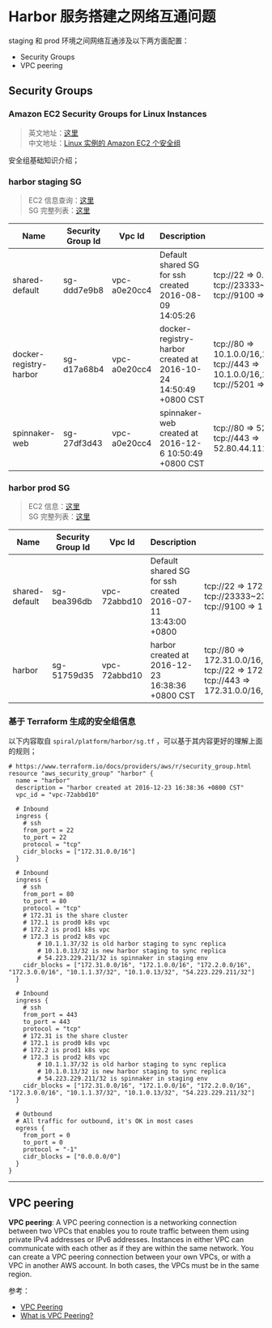 # Harbor 服务搭建之网络互通问题

staging 和 prod 环境之间网络互通涉及以下两方面配置：

- Security Groups
- VPC peering

## Security Groups

### Amazon EC2 Security Groups for Linux Instances

> 英文地址：[这里](http://docs.aws.amazon.com/AWSEC2/latest/UserGuide/using-network-security.html)    
> 中文地址：[Linux 实例的 Amazon EC2 个安全组](http://docs.aws.amazon.com/zh_cn/AWSEC2/latest/UserGuide/using-network-security.html)

安全组基础知识介绍；

### harbor staging SG

> EC2 信息查询：[这里](http://splaydock.llsstaging.com/instances?utf8=%E2%9C%93&dept=all_dept&name=registry&private_ip=&ip=&commit=Search)    
> SG 完整列表：[这里](http://splaydock.llsstaging.com/security_groups)

| Name | Security Group Id | Vpc Id | Description | Inbound |
| -- | -- | -- | -- | -- |
| shared-default | sg-ddd7e9b8 | vpc-a0e20cc4 | Default shared SG for ssh created 2016-08-09 14:05:26	| tcp://22 => 0.0.0.0/0<br>tcp://23333~23433 => 10.1.0.0/16<br>tcp://9100 => 10.1.0.0/16 |
| docker-registry-harbor | sg-d17a68b4 | vpc-a0e20cc4 | docker-registry-harbor created at 2016-10-24 14:50:49 +0800 CST | tcp://80 => 10.1.0.0/16,10.2.0.0/16,10.3.0.0/16,10.4.0.0/16<br>tcp://443 => 10.1.0.0/16,10.2.0.0/16,10.3.0.0/16,10.4.0.0/16<br>tcp://5201 => 10.0.0.0/8 |
| spinnaker-web | sg-27df3d43 | vpc-a0e20cc4 | spinnaker-web created at 2016-12-6 10:50:49 +0800 CST | tcp://80 => 52.80.44.111/32,54.223.229.211/32<br>tcp://443 => 52.80.44.111/32,54.223.229.211/32 |


### harbor prod SG

> EC2 信息：[这里](https://playdock.llsapp.com/instances?utf8=%E2%9C%93&dept=all_dept&name=harbor&private_ip=&ip=&commit=Search)    
> SG 完整列表：[这里](https://playdock.llsapp.com/security_groups)

| Name | Security Group Id | Vpc Id | Description | Inbound |
| -- | -- | -- | -- | -- |
| shared-default | sg-bea396db | vpc-72abbd10 | Default shared SG for ssh created 2016-07-11 13:43:00 +0800 | tcp://22 => 172.1.0.0/16,172.2.0.0/16,172.31.0.0/16<br>tcp://23333~23433 => 172.1.0.0/16,172.2.0.0/16,172.31.0.0/16<br>tcp://9100 => 172.31.0.0/16 |
| harbor | sg-51759d35 | vpc-72abbd10 | harbor created at 2016-12-23 16:38:36 +0800 CST | tcp://80 => 172.31.0.0/16,172.1.0.0/16,172.2.0.0/16,172.3.0.0/16,10.1.1.37/32,10.1.0.13/32,54.223.229.211/32<br>tcp://22 => 172.31.0.0/16<br>tcp://443 => 172.31.0.0/16,172.1.0.0/16,172.2.0.0/16,172.3.0.0/16,10.1.1.37/32,10.1.0.13/32,54.223.229.211/32 |


### 基于 Terraform 生成的安全组信息

以下内容取自 `spiral/platform/harbor/sg.tf` ，可以基于其内容更好的理解上面的规则；

```
# https://www.terraform.io/docs/providers/aws/r/security_group.html
resource "aws_security_group" "harbor" {
  name = "harbor"
  description = "harbor created at 2016-12-23 16:38:36 +0800 CST"
  vpc_id = "vpc-72abbd10"

  # Inbound
  ingress {
    # ssh
    from_port = 22
    to_port = 22
    protocol = "tcp"
    cidr_blocks = ["172.31.0.0/16"]
  }

  # Inbound
  ingress {
    # ssh
    from_port = 80
    to_port = 80
    protocol = "tcp"
    # 172.31 is the share cluster
    # 172.1 is prod0 k8s vpc
    # 172.2 is prod1 k8s vpc
    # 172.3 is prod2 k8s vpc
		# 10.1.1.37/32 is old harbor staging to sync replica
		# 10.1.0.13/32 is new harbor staging to sync replica
 		# 54.223.229.211/32 is spinnaker in staging env
    cidr_blocks = ["172.31.0.0/16", "172.1.0.0/16", "172.2.0.0/16", "172.3.0.0/16", "10.1.1.37/32", "10.1.0.13/32", "54.223.229.211/32"]
  }

  # Inbound
  ingress {
    # ssh
    from_port = 443
    to_port = 443
    protocol = "tcp"
    # 172.31 is the share cluster
    # 172.1 is prod0 k8s vpc
    # 172.2 is prod1 k8s vpc
    # 172.3 is prod2 k8s vpc
		# 10.1.1.37/32 is old harbor staging to sync replica
		# 10.1.0.13/32 is new harbor staging to sync replica
 		# 54.223.229.211/32 is spinnaker in staging env
    cidr_blocks = ["172.31.0.0/16", "172.1.0.0/16", "172.2.0.0/16", "172.3.0.0/16", "10.1.1.37/32", "10.1.0.13/32", "54.223.229.211/32"]
  }

  # Outbound
  # All traffic for outbound, it's OK in most cases
  egress {
    from_port = 0
    to_port = 0
    protocol = "-1"
    cidr_blocks = ["0.0.0.0/0"]
  }
}
```

----------

## VPC peering

**VPC peering**: A VPC peering connection is a networking connection between two VPCs that enables you to route traffic between them using private IPv4 addresses or IPv6 addresses. Instances in either VPC can communicate with each other as if they are within the same network. You can create a VPC peering connection between your own VPCs, or with a VPC in another AWS account. In both cases, the VPCs must be in the same region.

参考：

- [VPC Peering](http://docs.aws.amazon.com/AmazonVPC/latest/UserGuide/vpc-peering.html)
- [What is VPC Peering?](http://docs.aws.amazon.com/AmazonVPC/latest/PeeringGuide/Welcome.html)